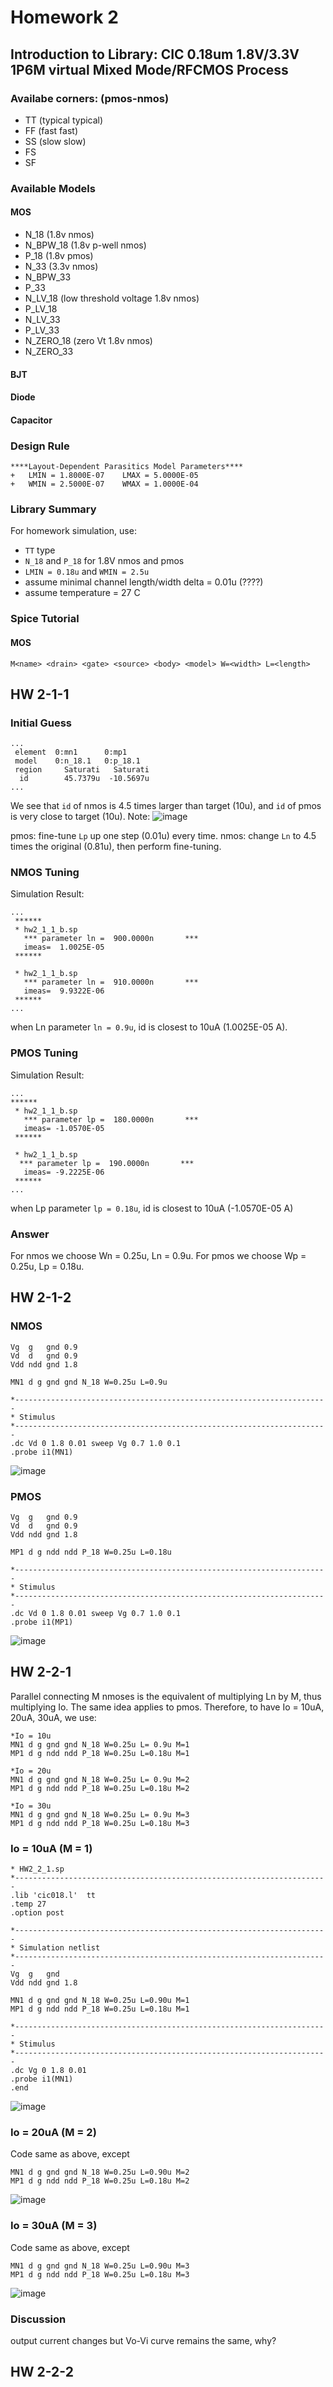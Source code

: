 # Homework 2
## Introduction to Library: CIC 0.18um 1.8V/3.3V 1P6M virtual Mixed Mode/RFCMOS Process
### Availabe corners: (pmos-nmos)
- TT (typical typical)
- FF (fast fast)
- SS (slow slow)
- FS
- SF

### Available Models
#### MOS
- N_18 (1.8v nmos)
- N_BPW_18 (1.8v p-well nmos)
- P_18 (1.8v pmos)
- N_33 (3.3v nmos)
- N_BPW_33
- P_33
- N_LV_18 (low threshold voltage 1.8v nmos)
- P_LV_18
- N_LV_33
- P_LV_33
- N_ZERO_18 (zero Vt 1.8v nmos)
- N_ZERO_33

#### BJT
#### Diode
#### Capacitor

### Design Rule
```
****Layout-Dependent Parasitics Model Parameters****
+   LMIN = 1.8000E-07    LMAX = 5.0000E-05
+   WMIN = 2.5000E-07    WMAX = 1.0000E-04
```

### Library Summary
For homework simulation, use:
- `TT` type
- `N_18` and `P_18` for 1.8V nmos and pmos
- `LMIN = 0.18u` and `WMIN = 2.5u`
- assume minimal channel length/width delta = 0.01u (????)
- assume temperature = 27 C

### Spice Tutorial
#### MOS
`M<name> <drain> <gate> <source> <body> <model> W=<width> L=<length>`


## HW 2-1-1
### Initial Guess
```
...                       
 element  0:mn1      0:mp1     
 model    0:n_18.1   0:p_18.1  
 region     Saturati   Saturati
  id        45.7379u  -10.5697u
...
```
We see that `id` of nmos is 4.5 times larger than target (10u), and `id` of pmos is very close to target (10u).
Note: ![image](https://github.com/user-attachments/assets/2f2d32a4-f20d-470f-8f64-441c11031715)

pmos: fine-tune `Lp` up one step (0.01u) every time.
nmos: change `Ln` to 4.5 times the original (0.81u), then perform fine-tuning.

### NMOS Tuning
Simulation Result:
```
...
 ******  
 * hw2_1_1_b.sp
   *** parameter ln =  900.0000n       ***
   imeas=  1.0025E-05
 ******

 * hw2_1_1_b.sp
   *** parameter ln =  910.0000n       ***
   imeas=  9.9322E-06
 ******
...
```
when Ln parameter `ln = 0.9u`, id is closest to 10uA (1.0025E-05 A).

### PMOS Tuning
Simulation Result:
```
...
******  
 * hw2_1_1_b.sp
   *** parameter lp =  180.0000n       ***
   imeas= -1.0570E-05
 ******

 * hw2_1_1_b.sp
  *** parameter lp =  190.0000n       ***
   imeas= -9.2225E-06
 ******
...
```
when Lp parameter `lp = 0.18u`, id is closest to 10uA (-1.0570E-05 A)

### Answer
For nmos we choose Wn = 0.25u, Ln = 0.9u.
For pmos we choose Wp = 0.25u, Lp = 0.18u. 

## HW 2-1-2

### NMOS
```
Vg  g   gnd 0.9
Vd  d   gnd 0.9
Vdd ndd gnd 1.8

MN1 d g gnd gnd N_18 W=0.25u L=0.9u

*----------------------------------------------------------------------
* Stimulus
*---------------------------------------------------------------------- 
.dc Vd 0 1.8 0.01 sweep Vg 0.7 1.0 0.1
.probe i1(MN1)
```
![image](https://github.com/user-attachments/assets/b2d96cea-ad2f-4a3e-8fa8-6873ab2d3a43)

### PMOS
```
Vg  g   gnd 0.9
Vd  d   gnd 0.9
Vdd ndd gnd 1.8

MP1 d g ndd ndd P_18 W=0.25u L=0.18u

*----------------------------------------------------------------------
* Stimulus
*---------------------------------------------------------------------- 
.dc Vd 0 1.8 0.01 sweep Vg 0.7 1.0 0.1
.probe i1(MP1)
```
![image](https://github.com/user-attachments/assets/a4cb456c-6f6b-4848-887c-8df78f03649f)

## HW 2-2-1
Parallel connecting M nmoses is the equivalent of multiplying Ln by M, thus multiplying Io. The same idea applies to pmos. Therefore, to have Io = 10uA, 20uA, 30uA, we use:
```
*Io = 10u
MN1 d g gnd gnd N_18 W=0.25u L= 0.9u M=1
MP1 d g ndd ndd P_18 W=0.25u L=0.18u M=1

*Io = 20u
MN1 d g gnd gnd N_18 W=0.25u L= 0.9u M=2
MP1 d g ndd ndd P_18 W=0.25u L=0.18u M=2

*Io = 30u
MN1 d g gnd gnd N_18 W=0.25u L= 0.9u M=3
MP1 d g ndd ndd P_18 W=0.25u L=0.18u M=3
```

### Io = 10uA (M = 1)
```
* HW2_2_1.sp
*----------------------------------------------------------------------
.lib 'cic018.l'  tt
.temp 27
.option post

*----------------------------------------------------------------------
* Simulation netlist
*----------------------------------------------------------------------
Vg  g   gnd
Vdd ndd gnd 1.8

MN1 d g gnd gnd N_18 W=0.25u L=0.90u M=1
MP1 d g ndd ndd P_18 W=0.25u L=0.18u M=1

*----------------------------------------------------------------------
* Stimulus
*---------------------------------------------------------------------- 
.dc Vg 0 1.8 0.01
.probe i1(MN1)
.end
```
![image](https://github.com/user-attachments/assets/ba1661d1-1f25-431d-832c-57843e751b75)


### Io = 20uA (M = 2)
Code same as above, except
```
MN1 d g gnd gnd N_18 W=0.25u L=0.90u M=2
MP1 d g ndd ndd P_18 W=0.25u L=0.18u M=2
```
![image](https://github.com/user-attachments/assets/6a19897e-6300-43a6-b078-0f1a5e16fbd6)


### Io = 30uA (M = 3)
Code same as above, except
```
MN1 d g gnd gnd N_18 W=0.25u L=0.90u M=3
MP1 d g ndd ndd P_18 W=0.25u L=0.18u M=3
```
![image](https://github.com/user-attachments/assets/e236e886-4136-4670-a61f-d27cdf972a8b)


### Discussion
output current changes but Vo-Vi curve remains the same, why?

## HW 2-2-2
